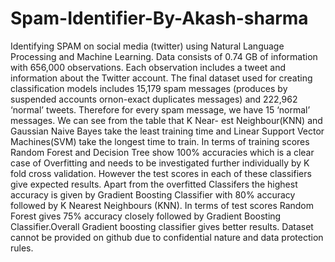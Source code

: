 # Spam-Identifier-By-Akash-sharma
Identifying SPAM on social media (twitter) using Natural Language Processing and Machine Learning.
Data consists of 0.74 GB of information with 656,000 observations. 
Each observation includes a tweet and information about the Twitter account.
The final dataset used for creating classification models includes 15,179 spam messages (produces by suspended accounts ornon-exact duplicates messages) and 222,962 ‘normal’ tweets. 
Therefore for every spam message, we have 15 ‘normal’ messages. 
We can see from the table that K Near- est Neighbour(KNN) and Gaussian Naive Bayes take the least training time and Linear Support Vector Machines(SVM) take the longest time to train. 
In terms of training scores Random Forest and Decision Tree show 100% accuracies which is a clear case of Overfitting and needs to be investigated further individually by K fold cross validation. 
However the test scores in each of these classifiers give expected results. Apart from the overfitted Classifers the highest accuracy is given by Gradient Boosting Classifier with 80% accuracy followed by K Nearest Neighbours (KNN). 
In terms of test scores Random Forest gives 75% accuracy closely followed by Gradient Boosting Classifier.Overall Gradient boosting classifier gives better results.
Dataset cannot be provided on github due to confidential nature and data protection rules.
